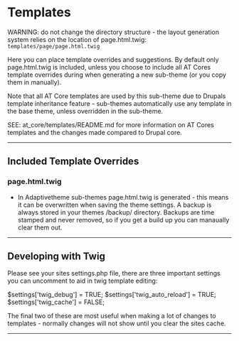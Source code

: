 # Templates

WARNING: do not change the directory structure - the layout generation system relies on the location of page.html.twig: `templates/page/page.html.twig`

Here you can place template overrides and suggestions. By default only page.html.twig is included, unless you choose to include all AT Cores template overrides during when generating a new sub-theme (or you copy them in manually).

Note that all AT Core templates are used by this sub-theme due to Drupals template inheritance feature - sub-themes automatically use any template in the base theme, unless overridden in the sub-theme.

SEE: at_core/templates/README.md for more information on AT Cores templates and the changes made compared to Drupal core.

---

## Included Template Overrides

### page.html.twig

* In Adaptivetheme sub-themes page.html.twig is generated - this means it can be overwritten when saving the theme settings. A backup is always stored in your themes /backup/ directory. Backups are time stamped and never removed, so if you get a build up you can manaually clear them out.

---

## Developing with Twig

Please see your sites settings.php file, there are three important settings you can uncomment to aid in twig template editing:

$settings['twig_debug'] = TRUE;
$settings['twig_auto_reload'] = TRUE;
$settings['twig_cache'] = FALSE;

The final two of these are most useful when making a lot of changes to templates - normally changes will not show until you clear the sites cache.

---
